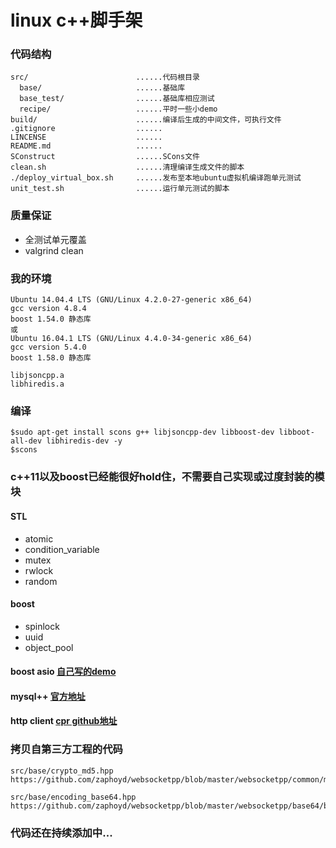 # linux c++脚手架

### 代码结构

```
src/                        ......代码根目录
  base/                     ......基础库
  base_test/                ......基础库相应测试
  recipe/                   ......平时一些小demo
build/                      ......编译后生成的中间文件，可执行文件
.gitignore                  ......
LINCENSE                    ......
README.md                   ......
SConstruct                  ......SCons文件
clean.sh                    ......清理编译生成文件的脚本
./deploy_virtual_box.sh     ......发布至本地ubuntu虚拟机编译跑单元测试
unit_test.sh                ......运行单元测试的脚本
```

### 质量保证

* 全测试单元覆盖
* valgrind clean

### 我的环境

```
Ubuntu 14.04.4 LTS (GNU/Linux 4.2.0-27-generic x86_64)
gcc version 4.8.4
boost 1.54.0 静态库
或
Ubuntu 16.04.1 LTS (GNU/Linux 4.4.0-34-generic x86_64)
gcc version 5.4.0
boost 1.58.0 静态库

libjsoncpp.a
libhiredis.a

```

### 编译

```
$sudo apt-get install scons g++ libjsoncpp-dev libboost-dev libboot-all-dev libhiredis-dev -y
$scons
```

### c++11以及boost已经能很好hold住，不需要自己实现或过度封装的模块

#### STL

* atomic
* condition_variable
* mutex
* rwlock
* random

#### boost

* spinlock
* uuid
* object_pool

#### boost asio [自己写的demo](https://github.com/q191201771/asio-tutorial)

#### mysql++ [官方地址](http://tangentsoft.net/mysql++/)

#### http client [cpr github地址](https://github.com/whoshuu/cpr)

### 拷贝自第三方工程的代码

```
src/base/crypto_md5.hpp
https://github.com/zaphoyd/websocketpp/blob/master/websocketpp/common/md5.hpp

src/base/encoding_base64.hpp
https://github.com/zaphoyd/websocketpp/blob/master/websocketpp/base64/base64.hpp
```

### 代码还在持续添加中...
